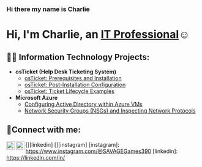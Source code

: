 ### Hi there my name is Charlie
<h1>Hi, I'm Charlie, an <a href="https://linkedin.com/in/CharlieTorres84">IT Professional</a>☺</h1>

<h2>👨‍💻 Information Technology Projects:</h2>

- <b>osTicket (Help Desk Ticketing System)</b>
  - [osTicket: Prerequisites and Installation](https://github.com/joshmadakorcc/osticket-prereqs)
  - [osTicket: Post-Installation Configuration](https://github.com/CharlieTorres84/post-install-config)
  - [osTicket: Ticket Lifecycle Examples](https://github.com/CharlieTorres84/ticket-lifecycle)
- <b>Microsoft Azure</b>
  - [Configuring  Active Directory within Azure VMs](https://github.com/CharlieTorres84/configure-ad)
  - [Network Security Groups (NSGs) and Inspecting Network Protocols](https://github.com/CharlieTorres84/azure-network-protocols)

<h2>🤳Connect with me:</h2>

[<img align="left" alt="Charlie | LinkedIn" width="22px" src="https://cdn.jsdelivr.net/npm/simple-icons@v3/icons/linkedin.svg" />][linkedin]
[<img align="left" alt="SAVAGEGamer | Instagram" width="22px" src="https://cdn.jsdelivr.net/npm/simple-icons@v3/icons/instagram.svg" />][instagram]
[instagram]: https://www.instagram.com/@SAVAGEGames390
[linkedin]: https://linkedin.com/in/
